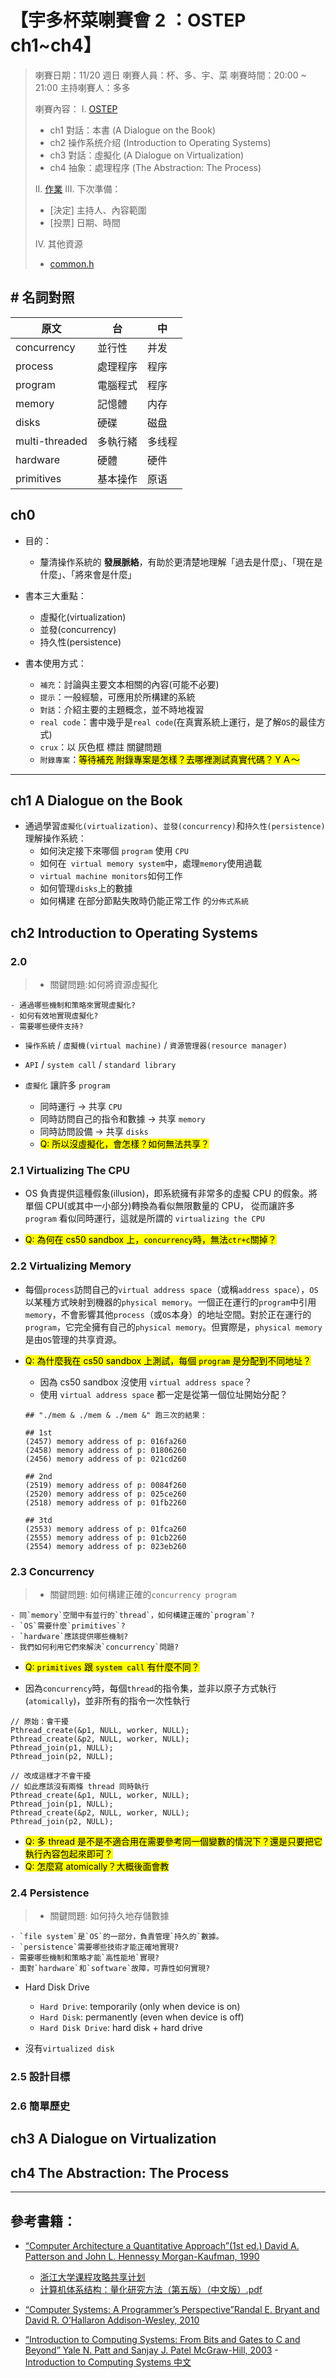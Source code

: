 # 【宇多杯菜喇賽會 2 ：OSTEP ch1~ch4】

> 喇賽日期：11/20 週日
> 喇賽人員：杯、多、宇、菜
> 喇賽時間：20:00 ~ 21:00
> 主持喇賽人：多多
>
> 喇賽內容：
> I. [OSTEP](https://github.com/remzi-arpacidusseau/ostep-translations/tree/master/chinese)
>
> - ch1 對話：本書 (A Dialogue on the Book)
> - ch2 操作系统介绍 (Introduction to Operating Systems)
> - ch3 對話：虛擬化 (A Dialogue on Virtualization)
> - ch4 抽象：處理程序 (The Abstraction: The Process)
>
> II. [作業](https://github.com/remzi-arpacidusseau/ostep-homework/)
> III. 下次準備：
>
> - [決定] 主持人、內容範圍
> - [投票] 日期、時間
>
> IV. 其他資源
>
> - [common.h](https://github.com/zryfish/ostep/blob/master/common.h)

## # 名詞對照

| 原文           | 台       | 中     |
| -------------- | -------- | ------ |
| concurrency    | 並行性   | 并发   |
| process        | 處理程序 | 程序   |
| program        | 電腦程式 | 程序   |
| memory         | 記憶體   | 内存   |
| disks          | 硬碟     | 磁盘   |
| multi-threaded | 多執行緒 | 多线程 |
| hardware       | 硬體     | 硬件   |
| primitives     | 基本操作 | 原语   |

## ch0

- 目的：

  - 釐清操作系統的 **發展脈絡**，有助於更清楚地理解「過去是什麼」、「現在是什麼」、「將來會是什麼」

- 書本三大重點：

  - 虛擬化(virtualization)
  - 並發(concurrency)
  - 持久性(persistence)

- 書本使用方式：
  - `補充`：討論與主要文本相關的內容(可能不必要)
  - `提示`：一般經驗，可應用於所構建的系統
  - `對話`：介紹主要的主題概念，並不時地複習
  - `real code`：書中幾乎是`real code`(在真實系統上運行，是了解`OS`的最佳方式)
  - `crux`：以 灰色框 標註 關鍵問題
  - `附錄專案`：<mark>等待補充 附錄專案是怎樣？去哪裡測試真實代碼？ＹＡ～</mark>

---

## ch1 A Dialogue on the Book

- 通過學習`虛擬化(virtualization)`、`並發(concurrency)`和`持久性(persistence)`理解操作系統：
  - 如何決定接下來哪個 `program` 使用 `CPU`
  - 如何在` virtual memory system`中，處理`memory`使用過載
  - `virtual machine monitors`如何工作
  - 如何管理`disks`上的數據
  - 如何構建 在部分節點失敗時仍能正常工作 的`分佈式系統`

## ch2 Introduction to Operating Systems

### 2.0

> - 關鍵問題:如何將資源虛擬化

    - 通過哪些機制和策略來實現虛擬化?
    - 如何有效地實現虛擬化?
    - 需要哪些硬件支持?

- `操作系統` / `虛擬機(virtual machine)` / `資源管理器(resource manager)`

- `API` / `system call` / `standard library`

- `虛擬化` 讓許多 `program`
  - 同時運行 -> 共享 `CPU`
  - 同時訪問自己的指令和數據 -> 共享 `memory`
  - 同時訪問設備 -> 共享 `disks`
  - <mark>Q: 所以沒虛擬化，會怎樣？如何無法共享？</mark>

### 2.1 Virtualizing The CPU

- OS 負責提供這種假象(illusion)，即系統擁有非常多的虛擬 CPU 的假象。將單個 CPU(或其中一小部分)轉換為看似無限數量的 CPU， 從而讓許多 `program` 看似同時運行，這就是所謂的 `virtualizing the CPU`

- <mark>Q: 為何在 cs50 sandbox 上，`concurrency`時，無法`ctr+c`關掉？</mark>

### 2.2 Virtualizing Memory

- 每個`process`訪問自己的`virtual address space`（或稱`address space`），`OS`以某種方式映射到機器的`physical memory`。一個正在運行的`program`中引用`memory`，不會影響其他`process`（或`OS`本身）的地址空間。對於正在運行的`program`，它完全擁有自己的`physical memory`。但實際是，`physical memory`是由`OS`管理的共享資源。

- <mark>Q: 為什麼我在 cs50 sandbox 上測試，每個 `program` 是分配到不同地址？</mark>

  - 因為 cs50 sandbox 沒使用 `virtual address space`？
  - 使用 `virtual address space` 都一定是從第一個位址開始分配？

  ```shell
  ## "./mem & ./mem & ./mem &" 跑三次的結果：

  ## 1st
  (2457) memory address of p: 016fa260
  (2458) memory address of p: 01806260
  (2456) memory address of p: 021cd260

  ## 2nd
  (2519) memory address of p: 0084f260
  (2520) memory address of p: 025ce260
  (2518) memory address of p: 01fb2260

  ## 3td
  (2553) memory address of p: 01fca260
  (2555) memory address of p: 01cb2260
  (2554) memory address of p: 023eb260
  ```

### 2.3 Concurrency

> - 關鍵問題: 如何構建正確的`concurrency program`

    - 同`memory`空間中有並行的`thread`，如何構建正確的`program`?
    - `OS`需要什麼`primitives`?
    - `hardware`應該提供哪些機制?
    - 我們如何利用它們來解決`concurrency`問題?

- <mark>Q: `primitives` 跟 `system call` 有什麼不同？</mark>

- 因為`concurrency`時，每個`thread`的指令集，並非以原子方式執行(`atomically`)，並非所有的指令一次性執行

```c=
// 原始：會干擾
Pthread_create(&p1, NULL, worker, NULL);
Pthread_create(&p2, NULL, worker, NULL);
Pthread_join(p1, NULL);
Pthread_join(p2, NULL);

// 改成這樣才不會干擾
// 如此應該沒有兩條 thread 同時執行
Pthread_create(&p1, NULL, worker, NULL);
Pthread_join(p1, NULL);
Pthread_create(&p2, NULL, worker, NULL);
Pthread_join(p2, NULL);
```

- <mark>Q: 多 thread 是不是不適合用在需要參考同一個變數的情況下？還是只要把它執行內容包起來即可？</mark>
- <mark>Q: 怎麼寫 atomically？大概後面會教</mark>

### 2.4 Persistence

> - 關鍵問題: 如何持久地存儲數據

    - `file system`是`OS`的一部分，負責管理`持久的`數據。
    - `persistence`需要哪些技術才能正確地實現?
    - 需要哪些機制和策略才能`高性能地`實現?
    - 面對`hardware`和`software`故障，可靠性如何實現?

- Hard Disk Drive

  - `Hard Drive`: temporarily (only when device is on)
  - `Hard Disk`: permanently (even when device is off)
  - `Hard Disk Drive`: hard disk + hard drive

- 沒有`virtualized disk`

### 2.5 設計目標

### 2.6 簡單歷史

## ch3 A Dialogue on Virtualization

## ch4 The Abstraction: The Process

---

## 參考書籍：

- [“Computer Architecture a Quantitative Approach”(1st ed.) David A. Patterson and John L. Hennessy Morgan-Kaufman, 1990](<http://acs.pub.ro/~cpop/SMPA/Computer%20Architecture%20A%20Quantitative%20Approach%20(5th%20edition).pdf>)

  - [浙江大学课程攻略共享计划](https://qsctech.github.io/zju-icicles/%E8%AE%A1%E7%AE%97%E6%9C%BA%E4%BD%93%E7%B3%BB%E7%BB%93%E6%9E%84/)
  - [计算机体系结构：量化研究方法（第五版）（中文版）.pdf](https://github.com/QSCTech/zju-icicles/raw/master/%E8%AE%A1%E7%AE%97%E6%9C%BA%E4%BD%93%E7%B3%BB%E7%BB%93%E6%9E%84/%E6%95%99%E6%9D%90/%E7%AC%AC5%E7%89%88/%E8%AE%A1%E7%AE%97%E6%9C%BA%E4%BD%93%E7%B3%BB%E7%BB%93%E6%9E%84%EF%BC%9A%E9%87%8F%E5%8C%96%E7%A0%94%E7%A9%B6%E6%96%B9%E6%B3%95%EF%BC%88%E7%AC%AC%E4%BA%94%E7%89%88%EF%BC%89%EF%BC%88%E4%B8%AD%E6%96%87%E7%89%88%EF%BC%89.pdf)

- [“Computer Systems: A Programmer’s Perspective”Randal E. Bryant and David R. O’Hallaron Addison-Wesley, 2010](http://csapp.cs.cmu.edu/3e/pieces/preface3e.pdf)

- [“Introduction to Computing Systems: From Bits and Gates to C and Beyond” Yale N. Patt and Sanjay J. Patel
  McGraw-Hill, 2003](https://www.academia.edu/34254842/INTRODUCTION_TO_COMPUTING_SYSTEMS_FROM_BITS_AND_GATES_TO_C_AND_BEYOND_SECOND_EDITION_International_Edition_2005) - [Introduction to Computing Systems 中文](http://staff.ustc.edu.cn/~llxx/cod/reference_books/Introduction%20to%20Computing%20Systems.pdf)
